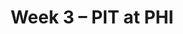 ---
layout: game
title: Week 3 – PIT at PHI
season: 2016
game_id: 2016_03_PIT_PHI
away_team: PIT
home_team: PHI
---